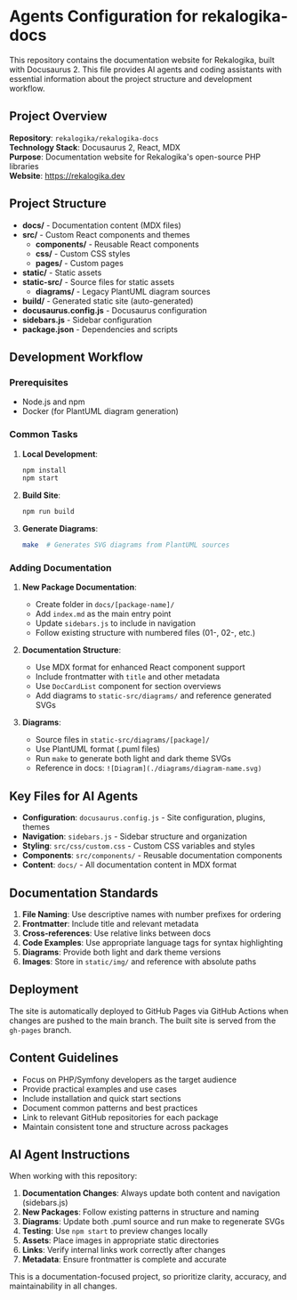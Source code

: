 # Agents Configuration for rekalogika-docs

This repository contains the documentation website for Rekalogika, built with Docusaurus 2. This file provides AI agents and coding assistants with essential information about the project structure and development workflow.

## Project Overview

**Repository**: `rekalogika/rekalogika-docs`  
**Technology Stack**: Docusaurus 2, React, MDX  
**Purpose**: Documentation website for Rekalogika's open-source PHP libraries  
**Website**: https://rekalogika.dev

## Project Structure

- **docs/** - Documentation content (MDX files)
- **src/** - Custom React components and themes
  - **components/** - Reusable React components
  - **css/** - Custom CSS styles
  - **pages/** - Custom pages
- **static/** - Static assets
- **static-src/** - Source files for static assets
  - **diagrams/** - Legacy PlantUML diagram sources
- **build/** - Generated static site (auto-generated)
- **docusaurus.config.js** - Docusaurus configuration
- **sidebars.js** - Sidebar configuration
- **package.json** - Dependencies and scripts

## Development Workflow

### Prerequisites
- Node.js and npm
- Docker (for PlantUML diagram generation)

### Common Tasks

1. **Local Development**:
   ```bash
   npm install
   npm start
   ```

2. **Build Site**:
   ```bash
   npm run build
   ```

3. **Generate Diagrams**:
   ```bash
   make  # Generates SVG diagrams from PlantUML sources
   ```

### Adding Documentation

1. **New Package Documentation**:
   - Create folder in `docs/[package-name]/`
   - Add `index.md` as the main entry point
   - Update `sidebars.js` to include in navigation
   - Follow existing structure with numbered files (01-, 02-, etc.)

2. **Documentation Structure**:
   - Use MDX format for enhanced React component support
   - Include frontmatter with `title` and other metadata
   - Use `DocCardList` component for section overviews
   - Add diagrams to `static-src/diagrams/` and reference generated SVGs

3. **Diagrams**:
   - Source files in `static-src/diagrams/[package]/`
   - Use PlantUML format (.puml files)
   - Run `make` to generate both light and dark theme SVGs
   - Reference in docs: `![Diagram](./diagrams/diagram-name.svg)`

## Key Files for AI Agents

- **Configuration**: `docusaurus.config.js` - Site configuration, plugins, themes
- **Navigation**: `sidebars.js` - Sidebar structure and organization
- **Styling**: `src/css/custom.css` - Custom CSS variables and styles
- **Components**: `src/components/` - Reusable documentation components
- **Content**: `docs/` - All documentation content in MDX format

## Documentation Standards

1. **File Naming**: Use descriptive names with number prefixes for ordering
2. **Frontmatter**: Include title and relevant metadata
3. **Cross-references**: Use relative links between docs
4. **Code Examples**: Use appropriate language tags for syntax highlighting
5. **Diagrams**: Provide both light and dark theme versions
6. **Images**: Store in `static/img/` and reference with absolute paths

## Deployment

The site is automatically deployed to GitHub Pages via GitHub Actions when changes are pushed to the main branch. The built site is served from the `gh-pages` branch.

## Content Guidelines

- Focus on PHP/Symfony developers as the target audience
- Provide practical examples and use cases
- Include installation and quick start sections
- Document common patterns and best practices
- Link to relevant GitHub repositories for each package
- Maintain consistent tone and structure across packages

## AI Agent Instructions

When working with this repository:

1. **Documentation Changes**: Always update both content and navigation (sidebars.js)
2. **New Packages**: Follow existing patterns in structure and naming
3. **Diagrams**: Update both .puml source and run make to regenerate SVGs
4. **Testing**: Use `npm start` to preview changes locally
5. **Assets**: Place images in appropriate static directories
6. **Links**: Verify internal links work correctly after changes
7. **Metadata**: Ensure frontmatter is complete and accurate

This is a documentation-focused project, so prioritize clarity, accuracy, and maintainability in all changes.
